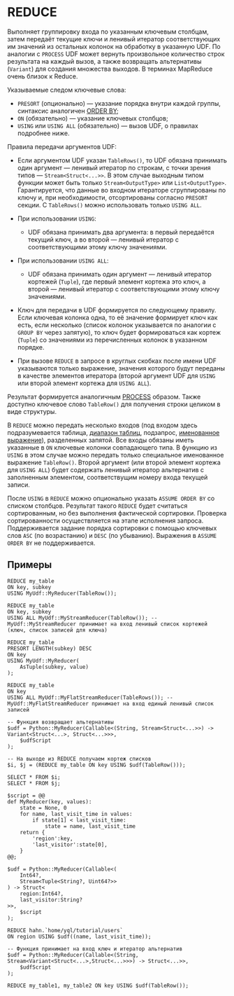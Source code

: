 
# REDUCE

Выполняет группировку входа по указанным ключевым столбцам, затем передаёт текущие ключи и ленивый итератор соответствующих им значений из остальных колонок на обработку в указанную UDF. По аналогии с `PROCESS` UDF может вернуть произвольное количество строк результата на каждый вызов, а также возвращать альтернативы (`Variant`) для создания множества выходов. В терминах MapReduce очень близок к Reduce.

Указываемые следом ключевые слова:

* `PRESORT` (опционально) — указание порядка внутри каждой группы, синтаксис аналогичен [ORDER BY](select/order_by.md);
* `ON` (обязательно) — указание ключевых столбцов;
* `USING` или `USING ALL` (обязательно) — вызов UDF, о правилах подробнее ниже.

Правила передачи аргументов UDF:

* Если аргументом UDF указан `TableRows()`, то UDF обязана принимать один аргумент — ленивый итератор по строкам, с точки зрения типов — `Stream<Struct<...>>`. В этом случае выходным типом функции может быть только `Stream<OutputType>` или `List<OutputType>`. Гарантируется, что данные во входном итераторе сгруппированы по ключу и, при необходимости, отсортированы согласно `PRESORT` секции. С `TableRows()` можно использовать только `USING ALL`.
* При использовании `USING`:

    * UDF обязана принимать два аргумента: в первый передаётся текущий ключ, а во второй — ленивый итератор с соответствующими этому ключу значениями.

* При использовании `USING ALL`:

    * UDF обязана принимать один аргумент — ленивый итератор кортежей (`Tuple`), где первый элемент кортежа это ключ, а второй — ленивый итератор с соответствующими этому ключу значениями.

* Ключ для передачи в UDF формируется по следующему правилу. Если ключевая колонка одна, то её значение формирует ключ как есть, если несколько (список колонок указывается по аналогии с `GROUP BY` через запятую), то ключ будет формироваться как кортеж (`Tuple`) со значениями из перечисленных колонок в указанном порядке.
* При вызове `REDUCE` в запросе в круглых скобках после имени UDF указываются только выражение, значения которого будут переданы в качестве элементов итератора (второй аргумент UDF для `USING` или второй элемент кортежа для `USING ALL`).

Результат формируется аналогичным [PROCESS](process.md) образом. Также доступно ключевое слово `TableRow()` для получения строки целиком в виде структуры.

В `REDUCE` можно передать несколько входов (под входом здесь подразумевается таблица, [диапазон таблиц](select/concat.md), подзапрос, [именованное выражение](expressions.md#named-nodes)), разделенных запятой. Все входы обязаны иметь указанные в `ON` ключевые колонки совпадающего типа. В функцию из `USING` в этом случае можно передать только специальное именованное выражение `TableRow()`. Второй аргумент (или второй элемент кортежа для `USING ALL`) будет содержать ленивый итератор альтернатив с заполненным элементом, соответствущим номеру входа текущей записи.

После `USING` в `REDUCE` можно опционально указать `ASSUME ORDER BY` со списком столбцов. Результат такого `REDUCE` будет считаться сортированным, но без выполнения фактической сортировки. Проверка сортированности осуществляется на этапе исполнения запроса. Поддерживается задание порядка сортировки с помощью ключевых слов `ASC` (по возрастанию) и `DESC` (по убыванию). Выражения в `ASSUME ORDER BY` не поддерживается.

## Примеры

```yql
REDUCE my_table
ON key, subkey
USING MyUdf::MyReducer(TableRow());
```

```yql
REDUCE my_table
ON key, subkey
USING ALL MyUdf::MyStreamReducer(TableRow()); -- MyUdf::MyStreamReducer принимает на вход ленивый список кортежей (ключ, список записей для ключа)
```

```yql
REDUCE my_table
PRESORT LENGTH(subkey) DESC
ON key
USING MyUdf::MyReducer(
    AsTuple(subkey, value)
);
```

```yql
REDUCE my_table
ON key
USING ALL MyUdf::MyFlatStreamReducer(TableRows()); -- MyUdf::MyFlatStreamReducer принимает на вход единый ленивый список записей
```

```yql
-- Функция возвращает альтернативы
$udf = Python::MyReducer(Callable<(String, Stream<Struct<...>>) -> Variant<Struct<...>, Struct<...>>>,
    $udfScript
);

-- На выходе из REDUCE получаем кортеж списков
$i, $j = (REDUCE my_table ON key USING $udf(TableRow()));

SELECT * FROM $i;
SELECT * FROM $j;
```


```yql
$script = @@
def MyReducer(key, values):
    state = None, 0
    for name, last_visit_time in values:
        if state[1] < last_visit_time:
            state = name, last_visit_time
    return {
        'region':key,
        'last_visitor':state[0],
    }
@@;

$udf = Python::MyReducer(Callable<(
    Int64?,
    Stream<Tuple<String?, Uint64?>>
) -> Struct<
    region:Int64?,
    last_visitor:String?
>>,
    $script
);

REDUCE hahn.`home/yql/tutorial/users`
ON region USING $udf((name, last_visit_time));
```

```yql
-- Функция принимает на вход ключ и итератор альтернатив
$udf = Python::MyReducer(Callable<(String, Stream<Variant<Struct<...>,Struct<...>>>) -> Struct<...>>,
    $udfScript
);

REDUCE my_table1, my_table2 ON key USING $udf(TableRow());
```
